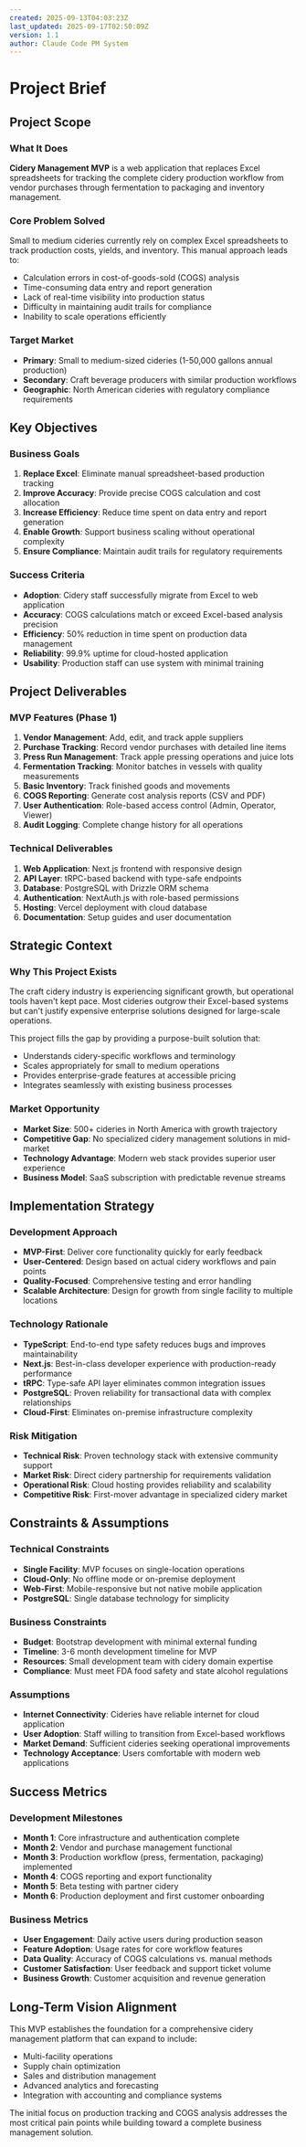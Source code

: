 ```yaml
---
created: 2025-09-13T04:03:23Z
last_updated: 2025-09-17T02:50:09Z
version: 1.1
author: Claude Code PM System
---
```


# Project Brief

## Project Scope

### What It Does
**Cidery Management MVP** is a web application that replaces Excel spreadsheets for tracking the complete cidery production workflow from vendor purchases through fermentation to packaging and inventory management.

### Core Problem Solved
Small to medium cideries currently rely on complex Excel spreadsheets to track production costs, yields, and inventory. This manual approach leads to:
- Calculation errors in cost-of-goods-sold (COGS) analysis
- Time-consuming data entry and report generation
- Lack of real-time visibility into production status
- Difficulty in maintaining audit trails for compliance
- Inability to scale operations efficiently

### Target Market
- **Primary**: Small to medium-sized cideries (1-50,000 gallons annual production)
- **Secondary**: Craft beverage producers with similar production workflows
- **Geographic**: North American cideries with regulatory compliance requirements

## Key Objectives

### Business Goals
1. **Replace Excel**: Eliminate manual spreadsheet-based production tracking
2. **Improve Accuracy**: Provide precise COGS calculation and cost allocation
3. **Increase Efficiency**: Reduce time spent on data entry and report generation
4. **Enable Growth**: Support business scaling without operational complexity
5. **Ensure Compliance**: Maintain audit trails for regulatory requirements

### Success Criteria
- **Adoption**: Cidery staff successfully migrate from Excel to web application
- **Accuracy**: COGS calculations match or exceed Excel-based analysis precision
- **Efficiency**: 50% reduction in time spent on production data management
- **Reliability**: 99.9% uptime for cloud-hosted application
- **Usability**: Production staff can use system with minimal training

## Project Deliverables

### MVP Features (Phase 1)
1. **Vendor Management**: Add, edit, and track apple suppliers
2. **Purchase Tracking**: Record vendor purchases with detailed line items
3. **Press Run Management**: Track apple pressing operations and juice lots
4. **Fermentation Tracking**: Monitor batches in vessels with quality measurements
5. **Basic Inventory**: Track finished goods and movements
6. **COGS Reporting**: Generate cost analysis reports (CSV and PDF)
7. **User Authentication**: Role-based access control (Admin, Operator, Viewer)
8. **Audit Logging**: Complete change history for all operations

### Technical Deliverables
1. **Web Application**: Next.js frontend with responsive design
2. **API Layer**: tRPC-based backend with type-safe endpoints
3. **Database**: PostgreSQL with Drizzle ORM schema
4. **Authentication**: NextAuth.js with role-based permissions
5. **Hosting**: Vercel deployment with cloud database
6. **Documentation**: Setup guides and user documentation

## Strategic Context

### Why This Project Exists
The craft cidery industry is experiencing significant growth, but operational tools haven't kept pace. Most cideries outgrow their Excel-based systems but can't justify expensive enterprise solutions designed for large-scale operations.

This project fills the gap by providing a purpose-built solution that:
- Understands cidery-specific workflows and terminology
- Scales appropriately for small to medium operations
- Provides enterprise-grade features at accessible pricing
- Integrates seamlessly with existing business processes

### Market Opportunity
- **Market Size**: 500+ cideries in North America with growth trajectory
- **Competitive Gap**: No specialized cidery management solutions in mid-market
- **Technology Advantage**: Modern web stack provides superior user experience
- **Business Model**: SaaS subscription with predictable revenue streams

## Implementation Strategy

### Development Approach
- **MVP-First**: Deliver core functionality quickly for early feedback
- **User-Centered**: Design based on actual cidery workflows and pain points
- **Quality-Focused**: Comprehensive testing and error handling
- **Scalable Architecture**: Design for growth from single facility to multiple locations

### Technology Rationale
- **TypeScript**: End-to-end type safety reduces bugs and improves maintainability
- **Next.js**: Best-in-class developer experience with production-ready performance
- **tRPC**: Type-safe API layer eliminates common integration issues
- **PostgreSQL**: Proven reliability for transactional data with complex relationships
- **Cloud-First**: Eliminates on-premise infrastructure complexity

### Risk Mitigation
- **Technical Risk**: Proven technology stack with extensive community support
- **Market Risk**: Direct cidery partnership for requirements validation
- **Operational Risk**: Cloud hosting provides reliability and scalability
- **Competitive Risk**: First-mover advantage in specialized cidery market

## Constraints & Assumptions

### Technical Constraints
- **Single Facility**: MVP focuses on single-location operations
- **Cloud-Only**: No offline mode or on-premise deployment
- **Web-First**: Mobile-responsive but not native mobile application
- **PostgreSQL**: Single database technology for simplicity

### Business Constraints
- **Budget**: Bootstrap development with minimal external funding
- **Timeline**: 3-6 month development timeline for MVP
- **Resources**: Small development team with cidery domain expertise
- **Compliance**: Must meet FDA food safety and state alcohol regulations

### Assumptions
- **Internet Connectivity**: Cideries have reliable internet for cloud application
- **User Adoption**: Staff willing to transition from Excel-based workflows
- **Market Demand**: Sufficient cideries seeking operational improvements
- **Technology Acceptance**: Users comfortable with modern web applications

## Success Metrics

### Development Milestones
- **Month 1**: Core infrastructure and authentication complete
- **Month 2**: Vendor and purchase management functional
- **Month 3**: Production workflow (press, fermentation, packaging) implemented
- **Month 4**: COGS reporting and export functionality
- **Month 5**: Beta testing with partner cidery
- **Month 6**: Production deployment and first customer onboarding

### Business Metrics
- **User Engagement**: Daily active users during production season
- **Feature Adoption**: Usage rates for core workflow features
- **Data Quality**: Accuracy of COGS calculations vs. manual methods
- **Customer Satisfaction**: User feedback and support ticket volume
- **Business Growth**: Customer acquisition and revenue generation

## Long-Term Vision Alignment
This MVP establishes the foundation for a comprehensive cidery management platform that can expand to include:
- Multi-facility operations
- Supply chain optimization
- Sales and distribution management
- Advanced analytics and forecasting
- Integration with accounting and compliance systems

The initial focus on production tracking and COGS analysis addresses the most critical pain points while building toward a complete business management solution.
